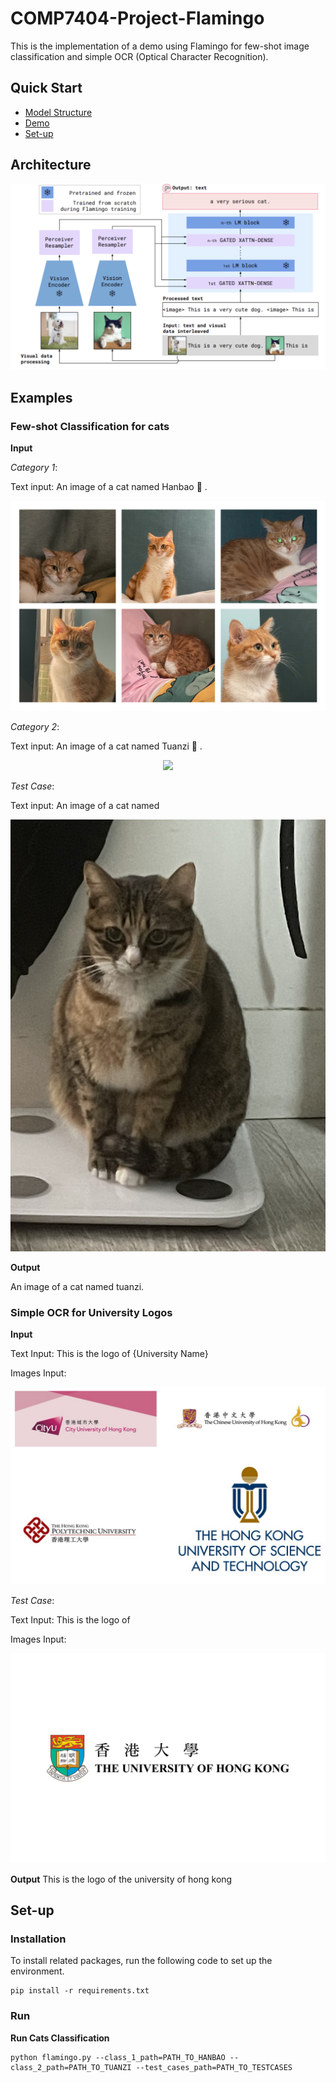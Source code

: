 # COMP7404-Project-Flamingo

This is the implementation of a demo using Flamingo for few-shot image classification and simple OCR (Optical Character Recognition).

## Quick Start

- [Model Structure](#Architecture)
- [Demo](#Examples)
- [Set-up](#Set-up)
  
## Architecture

<p align="center">
  <img src="./images/model_structure.png" />
</p>

## Examples
### Few-shot Classification for cats

**Input**

_Category 1_:

Text input: An image of a cat named Hanbao :hamburger: .
<p align="center">
  <img src="./images/hanbao.jpg" />
</p>

_Category 2_:

Text input: An image of a cat named Tuanzi :dango: .
<p align="center">
  <img src="./images/tuanzi.jpg" />
</p>

_Test Case_:

Text input: An image of a cat named 
<p align="center">
  <img src="./few_shot_classification_examples/test_cases/1.jpg" />
</p>

**Output**

An image of a cat named tuanzi.

### Simple OCR for University Logos

**Input**

Text Input: This is the logo of {University Name}

Images Input:
<p align="center">
  <img src="./images/logs.JPG" />
</p>

_Test Case_:

Text Input: This is the logo of 

Images Input:
<p align="center">
  <img src="./images/The_University_of_Hong_Kong.png" />
</p>

**Output**
This is the logo of the university of hong kong

## Set-up

### Installation
To install related packages, run the following code to set up the environment.
```
pip install -r requirements.txt
```

### Run
**Run Cats Classification**
```
python flamingo.py --class_1_path=PATH_TO_HANBAO --class_2_path=PATH_TO_TUANZI --test_cases_path=PATH_TO_TESTCASES 
```

